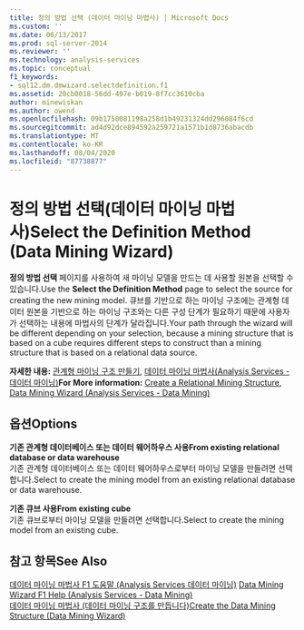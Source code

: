 ```yaml
---
title: 정의 방법 선택 (데이터 마이닝 마법사) | Microsoft Docs
ms.custom: ''
ms.date: 06/13/2017
ms.prod: sql-server-2014
ms.reviewer: ''
ms.technology: analysis-services
ms.topic: conceptual
f1_keywords:
- sql12.dm.dmwizard.selectdefinition.f1
ms.assetid: 20cb0018-56dd-497e-b019-8f7cc3610cba
author: minewiskan
ms.author: owend
ms.openlocfilehash: 09b1750081198a258d1b49231324dd296084f6cd
ms.sourcegitcommit: ad4d92dce894592a259721a1571b1d8736abacdb
ms.translationtype: MT
ms.contentlocale: ko-KR
ms.lasthandoff: 08/04/2020
ms.locfileid: "87738877"
---
```

# <a name="select-the-definition-method-data-mining-wizard"></a><span data-ttu-id="7f0f8-102">정의 방법 선택(데이터 마이닝 마법사)</span><span class="sxs-lookup"><span data-stu-id="7f0f8-102">Select the Definition Method (Data Mining Wizard)</span></span>
  <span data-ttu-id="7f0f8-103">**정의 방법 선택** 페이지를 사용하여 새 마이닝 모델을 만드는 데 사용할 원본을 선택할 수 있습니다.</span><span class="sxs-lookup"><span data-stu-id="7f0f8-103">Use the **Select the Definition Method** page to select the source for creating the new mining model.</span></span> <span data-ttu-id="7f0f8-104">큐브를 기반으로 하는 마이닝 구조에는 관계형 데이터 원본을 기반으로 하는 마이닝 구조와는 다른 구성 단계가 필요하기 때문에 사용자가 선택하는 내용에 마법사의 단계가 달라집니다.</span><span class="sxs-lookup"><span data-stu-id="7f0f8-104">Your path through the wizard will be different depending on your selection, because a mining structure that is based on a cube requires different steps to construct than a mining structure that is based on a relational data source.</span></span>  
  
 <span data-ttu-id="7f0f8-105">**자세한 내용:** [관계형 마이닝 구조 만들기](data-mining/create-a-relational-mining-structure.md), [데이터 마이닝 마법사&#40;Analysis Services - 데이터 마이닝&#41;](data-mining/data-mining-wizard-analysis-services-data-mining.md)</span><span class="sxs-lookup"><span data-stu-id="7f0f8-105">**For More information:** [Create a Relational Mining Structure](data-mining/create-a-relational-mining-structure.md), [Data Mining Wizard &#40;Analysis Services - Data Mining&#41;](data-mining/data-mining-wizard-analysis-services-data-mining.md)</span></span>  
  
## <a name="options"></a><span data-ttu-id="7f0f8-106">옵션</span><span class="sxs-lookup"><span data-stu-id="7f0f8-106">Options</span></span>  
 <span data-ttu-id="7f0f8-107">**기존 관계형 데이터베이스 또는 데이터 웨어하우스 사용**</span><span class="sxs-lookup"><span data-stu-id="7f0f8-107">**From existing relational database or data warehouse**</span></span>  
 <span data-ttu-id="7f0f8-108">기존 관계형 데이터베이스 또는 데이터 웨어하우스로부터 마이닝 모델을 만들려면 선택합니다.</span><span class="sxs-lookup"><span data-stu-id="7f0f8-108">Select to create the mining model from an existing relational database or data warehouse.</span></span>  
  
 <span data-ttu-id="7f0f8-109">**기존 큐브 사용**</span><span class="sxs-lookup"><span data-stu-id="7f0f8-109">**From existing cube**</span></span>  
 <span data-ttu-id="7f0f8-110">기존 큐브로부터 마이닝 모델을 만들려면 선택합니다.</span><span class="sxs-lookup"><span data-stu-id="7f0f8-110">Select to create the mining model from an existing cube.</span></span>  
  
## <a name="see-also"></a><span data-ttu-id="7f0f8-111">참고 항목</span><span class="sxs-lookup"><span data-stu-id="7f0f8-111">See Also</span></span>  
 <span data-ttu-id="7f0f8-112">[데이터 마이닝 마법사 F1 도움말 &#40;Analysis Services 데이터 마이닝&#41;](data-mining-wizard-f1-help-analysis-services-data-mining.md) </span><span class="sxs-lookup"><span data-stu-id="7f0f8-112">[Data Mining Wizard F1 Help &#40;Analysis Services - Data Mining&#41;](data-mining-wizard-f1-help-analysis-services-data-mining.md) </span></span>  
 [<span data-ttu-id="7f0f8-113">데이터 마이닝 마법사 &#40;데이터 마이닝 구조를 만듭니다&#41;</span><span class="sxs-lookup"><span data-stu-id="7f0f8-113">Create the Data Mining Structure &#40;Data Mining Wizard&#41;</span></span>](create-the-data-mining-structure-data-mining-wizard.md)  
  
  
